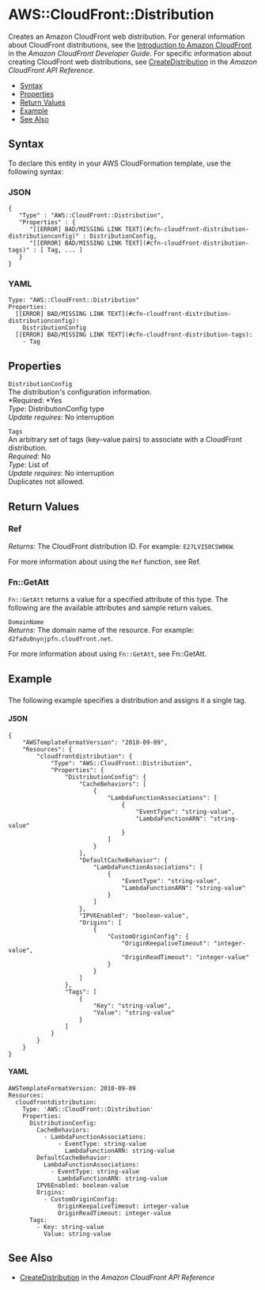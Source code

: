 # AWS::CloudFront::Distribution<a name="aws-properties-cloudfront-distribution"></a>

Creates an Amazon CloudFront web distribution\. For general information about CloudFront distributions, see the [Introduction to Amazon CloudFront](http://docs.aws.amazon.com/AmazonCloudFront/latest/DeveloperGuide/Introduction.html) in the *Amazon CloudFront Developer Guide*\. For specific information about creating CloudFront web distributions, see [CreateDistribution](http://docs.aws.amazon.com/cloudfront/latest/APIReference/API_CreateDistribution.html) in the *Amazon CloudFront API Reference*\.


+ [Syntax](#aws-resource-cloudfront-distribution-syntax)
+ [Properties](#aws-properties-cloudfront-distribution-prop)
+ [Return Values](#aws-properties-cloudfront-distribution-ref)
+ [Example](#aws-properties-cloudfront-distribution-examples)
+ [See Also](#aws-properties-cloudfront-distribution-seealso)

## Syntax<a name="aws-resource-cloudfront-distribution-syntax"></a>

To declare this entity in your AWS CloudFormation template, use the following syntax:

### JSON<a name="aws-resource-cloudfront-distribution-syntax.json"></a>

```
{
   "Type" : "AWS::CloudFront::Distribution",
   "Properties" : {
      "[[ERROR] BAD/MISSING LINK TEXT](#cfn-cloudfront-distribution-distributionconfig)" : DistributionConfig,
      "[[ERROR] BAD/MISSING LINK TEXT](#cfn-cloudfront-distribution-tags)" : [ Tag, ... ]
   }
}
```

### YAML<a name="aws-resource-cloudfront-distribution-syntax.yaml"></a>

```
Type: "AWS::CloudFront::Distribution"
Properties:
  [[ERROR] BAD/MISSING LINK TEXT](#cfn-cloudfront-distribution-distributionconfig): 
    DistributionConfig
  [[ERROR] BAD/MISSING LINK TEXT](#cfn-cloudfront-distribution-tags): 
    - Tag
```

## Properties<a name="aws-properties-cloudfront-distribution-prop"></a>

`DistributionConfig`  
The distribution's configuration information\.  
*Required: *Yes  
*Type*: DistributionConfig type  
*Update requires*: No interruption

`Tags`  
An arbitrary set of tags \(key–value pairs\) to associate with a CloudFront distribution\.  
 *Required*: No  
 *Type*: List of   
 *Update requires*: No interruption   
Duplicates not allowed\.

## Return Values<a name="aws-properties-cloudfront-distribution-ref"></a>

### Ref<a name="w3ab2c21c10d185c11b2"></a>

*Returns*: The CloudFront distribution ID\. For example: `E27LVI50CSW06W`\.

For more information about using the `Ref` function, see Ref\.

### Fn::GetAtt<a name="w3ab2c21c10d185c11b4"></a>

`Fn::GetAtt` returns a value for a specified attribute of this type\. The following are the available attributes and sample return values\.

`DomainName`  
*Returns*: The domain name of the resource\. For example: `d2fadu0nynjpfn.cloudfront.net`\.

For more information about using `Fn::GetAtt`, see Fn::GetAtt\.

## Example<a name="aws-properties-cloudfront-distribution-examples"></a>

### <a name="aws-properties-cloudfront-distribution-example1"></a>

The following example specifies a distribution and assigns it a single tag\.

#### JSON<a name="aws-properties-cloudfront-distribution-example1.json"></a>

```
{
    "AWSTemplateFormatVersion": "2010-09-09",
    "Resources": {
        "cloudfrontdistribution": {
            "Type": "AWS::CloudFront::Distribution",
            "Properties": {
                "DistributionConfig": {
                    "CacheBehaviors": [
                        {
                            "LambdaFunctionAssociations": [
                                {
                                    "EventType": "string-value",
                                    "LambdaFunctionARN": "string-value"
                                }
                            ]
                        }
                    ],
                    "DefaultCacheBehavior": {
                        "LambdaFunctionAssociations": [
                            {
                                "EventType": "string-value",
                                "LambdaFunctionARN": "string-value"
                            }
                        ]
                    },
                    "IPV6Enabled": "boolean-value",
                    "Origins": [
                        {
                            "CustomOriginConfig": {
                                "OriginKeepaliveTimeout": "integer-value",
                                "OriginReadTimeout": "integer-value"
                            }
                        }
                    ]
                },
                "Tags": [
                    {
                        "Key": "string-value",
                        "Value": "string-value"
                    }
                ]
            }
        }
    }
}
```

#### YAML<a name="aws-properties-cloudfront-distribution-example1.yaml"></a>

```
AWSTemplateFormatVersion: 2010-09-09
Resources:
  cloudfrontdistribution:
    Type: 'AWS::CloudFront::Distribution'
    Properties:
      DistributionConfig:
        CacheBehaviors:
          - LambdaFunctionAssociations:
              - EventType: string-value
                LambdaFunctionARN: string-value
        DefaultCacheBehavior:
          LambdaFunctionAssociations:
            - EventType: string-value
              LambdaFunctionARN: string-value
        IPV6Enabled: boolean-value
        Origins:
          - CustomOriginConfig:
              OriginKeepaliveTimeout: integer-value
              OriginReadTimeout: integer-value
      Tags:
        - Key: string-value
          Value: string-value
```

## See Also<a name="aws-properties-cloudfront-distribution-seealso"></a>

+ [CreateDistribution](http://docs.aws.amazon.com/cloudfront/latest/APIReference/API_CreateDistribution.html) in the *Amazon CloudFront API Reference*